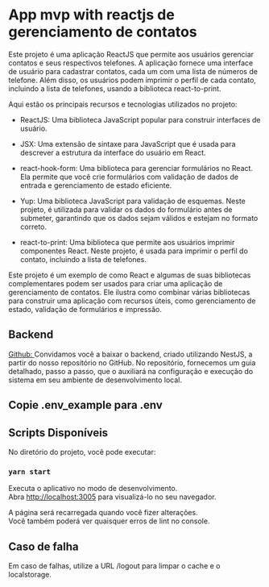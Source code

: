 # App mvp with reactjs de gerenciamento de contatos

Este projeto é uma aplicação ReactJS que permite aos usuários gerenciar contatos e seus respectivos telefones. A aplicação fornece uma interface de usuário para cadastrar contatos, cada um com uma lista de números de telefone. Além disso, os usuários podem imprimir o perfil de cada contato, incluindo a lista de telefones, usando a biblioteca react-to-print.

Aqui estão os principais recursos e tecnologias utilizados no projeto:

- ReactJS: Uma biblioteca JavaScript popular para construir interfaces de usuário.

- JSX: Uma extensão de sintaxe para JavaScript que é usada para descrever a estrutura da interface do usuário em React.

- react-hook-form: Uma biblioteca para gerenciar formulários no React. Ela permite que você crie formulários com validação de dados de entrada e gerenciamento de estado eficiente.

- Yup: Uma biblioteca JavaScript para validação de esquemas. Neste projeto, é utilizada para validar os dados do formulário antes de submeter, garantindo que os dados sejam válidos e estejam no formato correto.

- react-to-print: Uma biblioteca que permite aos usuários imprimir componentes React. Neste projeto, é usada para imprimir o perfil do contato, incluindo a lista de telefones.

Este projeto é um exemplo de como React e algumas de suas bibliotecas complementares podem ser usados para criar uma aplicação de gerenciamento de contatos. Ele ilustra como combinar várias bibliotecas para construir uma aplicação com recursos úteis, como gerenciamento de estado, validação de formulários e impressão.

## Backend 

[Github: ](https://github.com/eskokado/m6t14-contatos-api-nestjs) Convidamos você a baixar o backend, criado utilizando NestJS, a partir do nosso repositório no GitHub. No repositório, fornecemos um guia detalhado, passo a passo, que o auxiliará na configuração e execução do sistema em seu ambiente de desenvolvimento local.

## Copie .env_example para .env

## Scripts Disponíveis

No diretório do projeto, você pode executar:

### `yarn start`

Executa o aplicativo no modo de desenvolvimento.\
Abra [http://localhost:3005](http://localhost:3005) para visualizá-lo no seu navegador.

A página será recarregada quando você fizer alterações.\
Você também poderá ver quaisquer erros de lint no console.


## Caso de falha

Em caso de falhas, utilize a URL /logout para limpar o cache e o localstorage.

